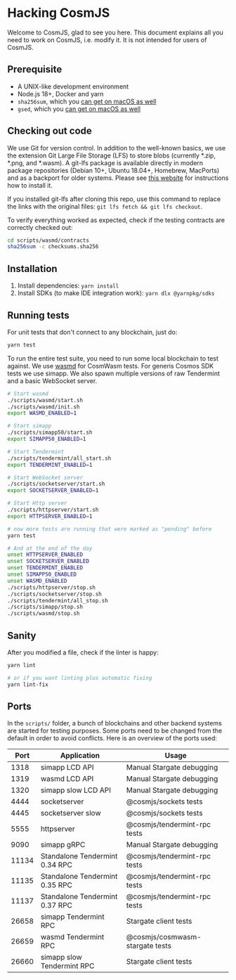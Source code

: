 # Hacking CosmJS

Welcome to CosmJS, glad to see you here. This document explains all you need to
work on CosmJS, i.e. modify it. It is not intended for users of CosmJS.

## Prerequisite

- A UNIX-like development environment
- Node.js 18+, Docker and yarn
- `sha256sum`, which you
  [can get on macOS as well](https://unix.stackexchange.com/questions/426837/no-sha256sum-in-macos)
- `gsed`, which you
  [can get on macOS as well](https://formulae.brew.sh/formula/gnu-sed)

## Checking out code

We use Git for version control. In addition to the well-known basics, we use the
extension Git Large File Storage (LFS) to store blobs (currently \*.zip, \*.png,
and \*.wasm). A git-lfs package is available directly in modern package
repositories (Debian 10+, Ubuntu 18.04+, Homebrew, MacPorts) and as a backport
for older systems. Please see [this website](https://git-lfs.github.com/) for
instructions how to install it.

If you installed git-lfs after cloning this repo, use this command to replace
the links with the original files: `git lfs fetch && git lfs checkout`.

To verify everything worked as expected, check if the testing contracts are
correctly checked out:

```sh
cd scripts/wasmd/contracts
sha256sum -c checksums.sha256
```

## Installation

1. Install dependencies: `yarn install`
2. Install SDKs (to make IDE integration work): `yarn dlx @yarnpkg/sdks`

## Running tests

For unit tests that don't connect to any blockchain, just do:

```sh
yarn test
```

To run the entire test suite, you need to run some local blockchain to test
against. We use [wasmd](https://github.com/CosmWasm/wasmd) for CosmWasm tests.
For generis Cosmos SDK tests we use simapp. We also spawn multiple versions of
raw Tendermint and a basic WebSocket server.

```sh
# Start wasmd
./scripts/wasmd/start.sh
./scripts/wasmd/init.sh
export WASMD_ENABLED=1

# Start simapp
./scripts/simapp50/start.sh
export SIMAPP50_ENABLED=1

# Start Tendermint
./scripts/tendermint/all_start.sh
export TENDERMINT_ENABLED=1

# Start WebSocket server
./scripts/socketserver/start.sh
export SOCKETSERVER_ENABLED=1

# Start Http server
./scripts/httpserver/start.sh
export HTTPSERVER_ENABLED=1

# now more tests are running that were marked as "pending" before
yarn test

# And at the end of the day
unset HTTPSERVER_ENABLED
unset SOCKETSERVER_ENABLED
unset TENDERMINT_ENABLED
unset SIMAPP50_ENABLED
unset WASMD_ENABLED
./scripts/httpserver/stop.sh
./scripts/socketserver/stop.sh
./scripts/tendermint/all_stop.sh
./scripts/simapp/stop.sh
./scripts/wasmd/stop.sh
```

## Sanity

After you modified a file, check if the linter is happy:

```sh
yarn lint

# or if you want linting plus automatic fixing
yarn lint-fix
```

## Ports

In the `scripts/` folder, a bunch of blockchains and other backend systems are
started for testing purposes. Some ports need to be changed from the default in
order to avoid conflicts. Here is an overview of the ports used:

| Port  | Application                    | Usage                           |
| ----- | ------------------------------ | ------------------------------- |
| 1318  | simapp LCD API                 | Manual Stargate debugging       |
| 1319  | wasmd LCD API                  | Manual Stargate debugging       |
| 1320  | simapp slow LCD API            | Manual Stargate debugging       |
| 4444  | socketserver                   | @cosmjs/sockets tests           |
| 4445  | socketserver slow              | @cosmjs/sockets tests           |
| 5555  | httpserver                     | @cosmjs/tendermint-rpc tests    |
| 9090  | simapp gRPC                    | Manual Stargate debugging       |
| 11134 | Standalone Tendermint 0.34 RPC | @cosmjs/tendermint-rpc tests    |
| 11135 | Standalone Tendermint 0.35 RPC | @cosmjs/tendermint-rpc tests    |
| 11137 | Standalone Tendermint 0.37 RPC | @cosmjs/tendermint-rpc tests    |
| 26658 | simapp Tendermint RPC          | Stargate client tests           |
| 26659 | wasmd Tendermint RPC           | @cosmjs/cosmwasm-stargate tests |
| 26660 | simapp slow Tendermint RPC     | Stargate client tests           |
